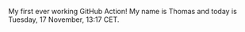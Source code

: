 My first ever working GitHub Action!
My name is Thomas and today is Tuesday, 17 November, 13:17 CET. 
